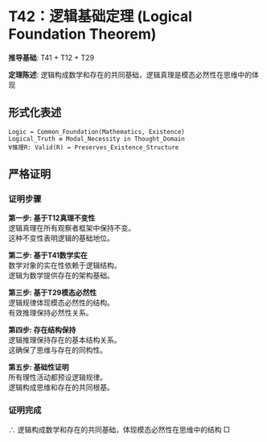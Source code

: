 # T42：逻辑基础定理 (Logical Foundation Theorem)  

**推导基础**: T41 + T12 + T29  

**定理陈述**: 逻辑构成数学和存在的共同基础，逻辑真理是模态必然性在思维中的体现  

## 形式化表述  
```  
Logic = Common_Foundation(Mathematics, Existence)  
Logical_Truth ≡ Modal_Necessity in Thought_Domain  
∀推理R: Valid(R) ↔ Preserves_Existence_Structure  
```  

## 严格证明  

### 证明步骤  

**第一步: 基于T12真理不变性**  
逻辑真理在所有观察者框架中保持不变。  
这种不变性表明逻辑的基础地位。  

**第二步: 基于T41数学实在**  
数学对象的实在性依赖于逻辑结构。  
逻辑为数学提供存在的架构基础。  

**第三步: 基于T29模态必然性**  
逻辑规律体现模态必然性的结构。  
有效推理保持必然性关系。  

**第四步: 存在结构保持**  
逻辑推理保持存在的基本结构关系。  
这确保了思维与存在的同构性。  

**第五步: 基础性证明**  
所有理性活动都预设逻辑规律。  
逻辑构成思维和存在的共同根基。  

### 证明完成  
∴ 逻辑构成数学和存在的共同基础，体现模态必然性在思维中的结构 □  